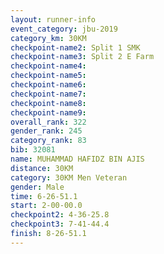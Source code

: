 ```yaml
---
layout: runner-info 
event_category: jbu-2019 
category_km: 30KM 
checkpoint-name2: Split 1 SMK 
checkpoint-name3: Split 2 E Farm 
checkpoint-name4: 
checkpoint-name5: 
checkpoint-name6: 
checkpoint-name7: 
checkpoint-name8: 
checkpoint-name9: 
overall_rank: 322
gender_rank: 245
category_rank: 83
bib: 32081
name: MUHAMMAD HAFIDZ BIN AJIS
distance: 30KM
category: 30KM Men Veteran
gender: Male
time: 6-26-51.1
start: 2-00-00.0
checkpoint2: 4-36-25.8
checkpoint3: 7-41-44.4
finish: 8-26-51.1
---
```

